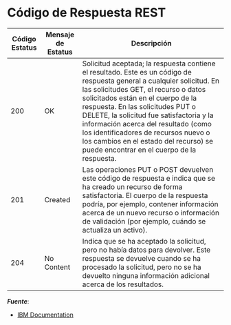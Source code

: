 # Código de Respuesta REST

| Código Estatus | Mensaje de Estatus | Descripción                                                                                                                                                                                                                                                                                                                                                                                                                                                 |
| -------------- | ------------------ | ----------------------------------------------------------------------------------------------------------------------------------------------------------------------------------------------------------------------------------------------------------------------------------------------------------------------------------------------------------------------------------------------------------------------------------------------------------- |
| 200            | OK                 | Solicitud aceptada; la respuesta contiene el resultado. Este es un código de respuesta general a cualquier solicitud. En las solicitudes GET, el recurso o datos solicitados están en el cuerpo de la respuesta. En las solicitudes PUT o DELETE, la solicitud fue satisfactoria y la información acerca del resultado (como los identificadores de recursos nuevo o los cambios en el estado del recurso) se puede encontrar en el cuerpo de la respuesta. |
| 201            | Created            | Las operaciones PUT o POST devuelven este código de respuesta e indica que se ha creado un recurso de forma satisfactoria. El cuerpo de la respuesta podría, por ejemplo, contener información acerca de un nuevo recurso o información de validación (por ejemplo, cuándo se actualiza un activo).                                                                                                                                                         |
| 204            | No Content         | Indica que se ha aceptado la solicitud, pero no había datos para devolver. Este respuesta se devuelve cuando se ha procesado la solicitud, pero no se ha devuelto ninguna información adicional acerca de los resultados.                                                                                                                                                                                                                                   |

***Fuente***:

- [IBM Documentation](https://www.ibm.com/docs/es/odm/8.5.1?topic=api-rest-response-codes-error-messages)
